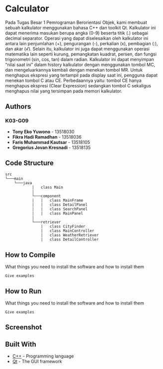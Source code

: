 # Calculator

Pada Tugas Besar 1 Pemrograman Berorientasi Objek, kami membuat sebuah kalkulator menggunakan bahasa C++ dan toolkit Qt. Kalkulator ini dapat menerima masukan berupa angka (0-9) beserta titik (.) sebagai decimal separator. Operasi yang dapat diselesaikan oleh kalkulator ini antara lain penjumlahan (+), pengurangan (-), perkalian (x), pembagian (:), dan akar (√). Selain itu, kalkulator ini juga dapat menggunakan operasi matematika lain seperti kurung, pemangkatan kuadrat, persen, dan fungsi trigonometri (sin, cos, tan) dalam radian. Kalkulator ini dapat menyimpan “nilai saat ini” dalam history kalkulator dengan menggunakan tombol MC, dan mengeluarkannya kembali dengan menekan tombol MR. Untuk menghapus ekspresi yang tertampil pada display saat ini, pengguna dapat menekan tombol C atau CE. Perbedaannya yaitu: tombol CE hanya menghapus ekspresi (Clear Expression) sedangkan tombol C sekaligus menghapus nilai yang tersimpan pada memori kalkulator.

## Authors

### K03-G09

* **Tony Eko Yuwono** - 13518030
* **Fikra Hadi Ramadhan** - 13518036
* **Faris Muhammad Kautsar** - 13518105
* **Gregorius Jovan Kresnadi** - 13518135

## Code Structure

```
src
└───main
	└───java
            |   class Main
            |
            └───component
            |   |   class MainFrame
            |   |   class DetailPanel
            |   |   class SearchPanel
            |   |   class MainPanel
            |
            └───retriever
                |   class CityFinder
                |   class MainController
                |   class WeatherRetriever
                |   class DetailController
```

## How to Compile

What things you need to install the software and how to install them

```
Give examples
```

## How to Run

What things you need to install the software and how to install them

```
Give examples
```

## Screenshot

## Built With

* [C++](https://www.cplusplus.com/) - Programming language
* [Qt](https://www.qt.io/) - The GUI framework

